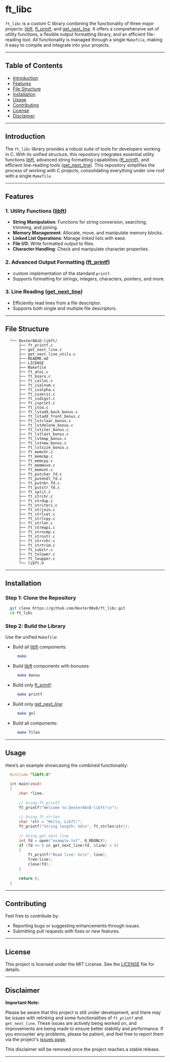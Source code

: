 # ft_libc

`ft_libc` is a custom C library combining the functionality of three major projects: [libft](https://github.com/Dexter88xD/libft), [ft_printf](https://github.com/Dexter88xD/ft_printf), and [get_next_line](https://github.com/Dexter88xD/get_next_line). It offers a comprehensive set of utility functions, a flexible output formatting library, and an efficient file-reading tool. All functionality is managed through a single `Makefile`, making it easy to compile and integrate into your projects.

---

## Table of Contents

- [Introduction](#introduction)
- [Features](#features)
- [File Structure](#file-structure)
- [Installation](#installation)
- [Usage](#usage)
- [Contributing](#contributing)
- [License](#license)
- [Disclaimer](#disclaimer)

---

## Introduction

The `ft_libc` library provides a robust suite of tools for developers working in C. With its unified structure, this repository integrates essential utility functions [libft](https://github.com/Dexter88xD/libft), advanced string formatting capabilities ([ft_printf](https://github.com/Dexter88xD/ft_printf)), and efficient line-reading tools ([get_next_line](https://github.com/Dexter88xD/get_next_line)). This repository simplifies the process of working with C projects, consolidating everything under one roof with a single `Makefile`.

---

## Features

### **1. Utility Functions ([libft](https://github.com/Dexter88xD/libft))**
- **String Manipulation**: Functions for string conversion, searching, trimming, and joining.
- **Memory Management**: Allocate, move, and manipulate memory blocks.
- **Linked List Operations**: Manage linked lists with ease.
- **File I/O**: Write formatted output to files.
- **Character Handling**: Check and manipulate character properties.

### **2. Advanced Output Formatting ([ft_printf](https://github.com/Dexter88xD/ft_printf))**
- custom implementation of the standard `printf`.
- Supports formatting for strings, integers, characters, pointers, and more.

### **3. Line Reading ([get_next_line](https://github.com/Dexter88xD/get_next_line))**
- Efficiently read lines from a file descriptor.
- Supports both single and multiple file descriptors.

---

## File Structure

```
  └── Dexter88xD-libft/
      ├── ft_printf.c
      ├── get_next_line.c
      ├── get_next_line_utils.c
      ├── README.md
      ├── LICENSE
      ├── Makefile
      ├── ft_atoi.c
      ├── ft_bzero.c
      ├── ft_calloc.c
      ├── ft_isalnum.c
      ├── ft_isalpha.c
      ├── ft_isascii.c
      ├── ft_isdigit.c
      ├── ft_isprint.c
      ├── ft_itoa.c
      ├── ft_lstadd_back_bonus.c
      ├── ft_lstadd_front_bonus.c
      ├── ft_lstclear_bonus.c
      ├── ft_lstdelone_bonus.c
      ├── ft_lstiter_bonus.c
      ├── ft_lstlast_bonus.c
      ├── ft_lstmap_bonus.c
      ├── ft_lstnew_bonus.c
      ├── ft_lstsize_bonus.c
      ├── ft_memchr.c
      ├── ft_memcmp.c
      ├── ft_memcpy.c
      ├── ft_memmove.c
      ├── ft_memset.c
      ├── ft_putchar_fd.c
      ├── ft_putendl_fd.c
      ├── ft_putnbr_fd.c
      ├── ft_putstr_fd.c
      ├── ft_split.c
      ├── ft_strchr.c
      ├── ft_strdup.c
      ├── ft_striteri.c
      ├── ft_strjoin.c
      ├── ft_strlcat.c
      ├── ft_strlcpy.c
      ├── ft_strlen.c
      ├── ft_strmapi.c
      ├── ft_strncmp.c
      ├── ft_strnstr.c
      ├── ft_strrchr.c
      ├── ft_strtrim.c
      ├── ft_substr.c
      ├── ft_tolower.c
      ├── ft_toupper.c
      └── libft.h
```

---

## Installation

### **Step 1: Clone the Repository**
```bash
  git clone https://github.com/Dexter88xD/ft_libc.git
  cd ft_libc
```

### **Step 2: Build the Library**
Use the unified `Makefile`:
- Build all [libft](https://github.com/Dexter88xD/libft) components:
  ```bash
    make
  ```
- Build [libft](https://github.com/Dexter88xD/libft) components with bonuses:
  ```bash
    make bonus
  ```
- Build only [ft_printf](https://github.com/Dexter88xD/ft_printf):
  ```bash
    make printf
  ```
- Build only [get_next_line](https://github.com/Dexter88xD/get_next_line):
  ```bash
    make gnl
  ```
- Build all components:
  ```bash
    make files
  ```
---

## Usage

Here’s an example showcasing the combined functionality:

```c
  #include "libft.h"
  
  int main(void)
  {
      char *line;
      
      // Using ft_printf
      ft_printf("Welcome to Dexter88xD-libft!\n");
      
      // Using ft_strlen
      char *str = "Hello, Libft!";
      ft_printf("String length: %d\n", ft_strlen(str));
      
      // Using get_next_line
      int fd = open("example.txt", O_RDONLY);
      if (fd >= 0 && get_next_line(fd, &line) > 0)
      {
          ft_printf("Read line: %s\n", line);
          free(line);
          close(fd);
      }
      
      return 0;
  }
```

---

## Contributing

Feel free to contribute by:
- Reporting bugs or suggesting enhancements through issues.
- Submitting pull requests with fixes or new features.

---

## License

This project is licensed under the MIT License. See the [LICENSE](LICENSE) file for details.

---

## Disclaimer

**Important Note:**

Please be aware that this project is still under development, and there may be issues with relinking and some functionalities of `ft_printf` and `get_next_line`. These issues are actively being worked on, and improvements are being made to ensure better stability and performance. If you encounter any problems, please be patient, and feel free to report them via the project's [issues page](https://github.com/Dexter88xD/ft_libc/issues).

This disclaimer will be removed once the project reaches a stable release.

---

